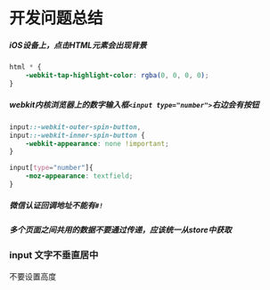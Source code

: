 ﻿# 开发问题总结

##### iOS设备上，点击HTML元素会出现背景
```css
html * {
    -webkit-tap-highlight-color: rgba(0, 0, 0, 0);
}
```

##### webkit内核浏览器上的数字输入框`<input type="number">`右边会有按钮
```css
input::-webkit-outer-spin-button,
input::-webkit-inner-spin-button {
	-webkit-appearance: none !important;
}

input[type="number"]{
	-moz-appearance: textfield;
}
```

##### 微信认证回调地址不能有`#!`

##### 多个页面之间共用的数据不要通过传递，应该统一从store中获取

### input 文字不垂直居中
不要设置高度

